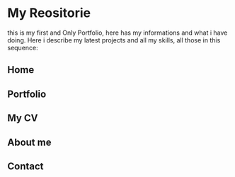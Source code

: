 # My Reositorie
this is my first and Only Portfolio, here has my informations and what i have doing. 
Here i describe my latest projects and all my skills, all those in this sequence:

## Home
## Portfolio 
## My CV 
## About me 
## Contact




